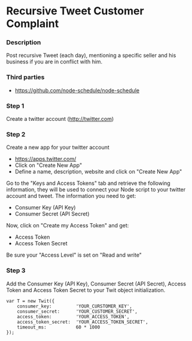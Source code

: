 # Recursive Tweet Customer Complaint

### Description

Post recursive Tweet (each day), mentioning a specific seller and his business if you are in conflict with him.

### Third parties

 - https://github.com/node-schedule/node-schedule

### Step 1 

Create a twitter account (http://twitter.com)

### Step 2

Create a new app for your twitter account
 - https://apps.twitter.com/
 - Click on "Create New App"
 - Define a name, description, website and click on "Create New App"

Go to the "Keys and Access Tokens" tab and retrieve the following information, they will be used to connect your Node script to your twitter account and tweet. The information you need to get:
 - Consumer Key (API Key)
 - Consumer Secret (API Secret)

Now, click on "Create my Access Token" and get:
 - Access Token
 - Access Token Secret

Be sure your "Access Level"	is set on "Read and write"

### Step 3

Add the Consumer Key (API Key), Consumer Secret (API Secret), Access Token and Access Token Secret to your Twit object initialization.

	var T = new Twit({
	    consumer_key:         'YOUR_CURSTOMER_KEY',
	    consumer_secret:      'YOUR_CUSTOMER_SECRET',
	    access_token:         'YOUR_ACCESS_TOKEN',
	    access_token_secret:  'YOUR_ACCESS_TOKEN_SECRET',
	    timeout_ms:           60 * 1000
	});



